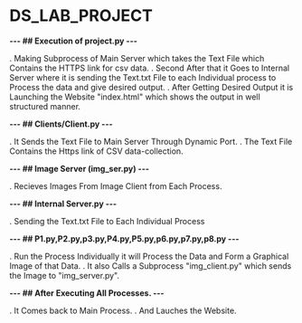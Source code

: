 # DS_LAB_PROJECT


**---   ## Execution of project.py   ---**


   .  Making Subprocess of Main Server which takes the Text File which Contains the HTTPS link for csv data.
   .  Second After that it Goes to Internal Server where it is sending the Text.txt File to each Individual process to Process the data and give        desired output.
   .  After Getting Desired Output it is Launching the Website "index.html" which shows the output in well structured manner.


**---    ## Clients/Client.py    ---**


   .  It Sends the Text File to Main Server Through Dynamic Port.
   .  The Text File Contains the Https link of CSV data-collection.


**---    ## Image Server (img_ser.py)   ---**
   
   
   .  Recieves Images From Image Client from Each Process.
   
   
**---    ## Internal Server.py   ---**
   
   
   .  Sending the Text.txt File to Each Individual Process


**---    ## P1.py,P2.py,p3.py,P4.py,P5.py,p6.py,p7.py,p8.py   ---**
   
   
   .  Run the Process Individually it will Process the Data and Form a Graphical Image of that Data.
   .  It also Calls a Subprocess "img_client.py" which sends the Image to "img_server.py".


**---    ## After Executing All Processes.  ---**


   .  It Comes back to Main Process.
   .  And Lauches the Website.
